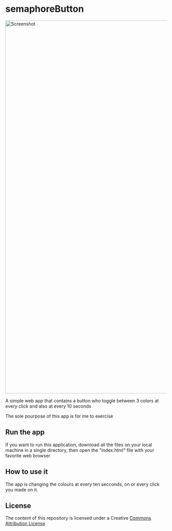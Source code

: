 # semaphoreButton

<picture>
	<img width="1161" alt="Screenshot" src='assets/preview.png'>
</picture>

A simple web app that contains a button who toggle between 3 colors at 
every click and also at every 10 seconds

The sole pourpose of this app is for me to exercise

## Run the app

If you want to run this application, download all the files on your local 
machine in a single directory, then open the "index.html" file with your 
favorite web browser

## How to use it

The app is changing the colours at every ten secconds, on or every click 
you made on it.

## License
The content of this repository is licensed under a Creative [Commons 
Attribution License](https://creativecommons.org/licenses/by/3.0/us/)

